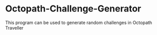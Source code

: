 # Octopath-Challenge-Generator
This program can be used to generate random challenges in Octopath Traveller
